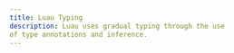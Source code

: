 ```yaml
---
title: Luau Typing
description: Luau uses gradual typing through the use
of type annotations and inference.
---
```


